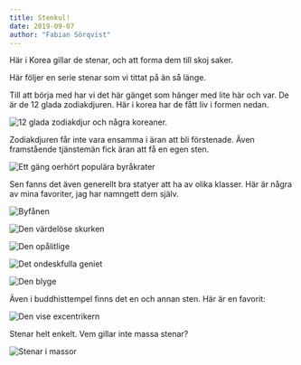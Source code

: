 ```yaml
---
title: Stenkul!
date: 2019-09-07
author: "Fabian Sörqvist"
---
```


Här i Korea gillar de stenar, och att forma dem till skoj saker.

Här följer en serie stenar som vi tittat på än så länge.

Till att börja med har vi det här gänget som hänger med lite här och var. De är de 12 glada zodiakdjuren. Här i korea har de fått liv i formen nedan.

![12 glada zodiakdjur och några koreaner.](../images/stenar/zodiak.jpg)

Zodiakdjuren får inte vara ensamma i äran att bli förstenade.
Även framstående tjänstemän fick äran att få en egen sten.

![Ett gäng oerhört populära byråkrater](../images/stenar/byrakrater.jpg)

Sen fanns det även generellt bra statyer att ha av olika klasser.
Här är några av mina favoriter, jag har namngett dem själv.

![Byfånen](../images/stenar/byfanen.jpg)

![Den värdelöse skurken](../images/stenar/vardelosskurk.jpg)

![Den opålitlige](../images/stenar/denopalitlige.jpg)

![Det ondeskfulla geniet](../images/stenar/ondskefulltgeni.jpg)

![Den blyge](../images/stenar/denblyge.jpg)

Även i buddhisttempel finns det en och annan sten. Här är en favorit:

![Den vise excentrikern](../images/stenar/denargevise.jpg)

Stenar helt enkelt. Vem gillar inte massa stenar?

![Stenar i massor](../images/stenar/stenarimassor.jpg)
